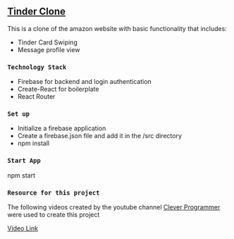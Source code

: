 ## [Tinder Clone](https://tinder-clone-29825.firebaseapp.com/)

This is a clone of the amazon website with basic functionality that includes:
- Tinder Card Swiping
- Message profile view

### `Technology Stack`

- Firebase for backend and login authentication
- Create-React for boilerplate
- React Router

### `Set up`

- Initialize a firebase application
- Create a firebase.json file and add it in the /src directory
- npm install

### `Start App`

npm start

### `Resource for this project`

The following videos created by the youtube channel [Clever Programmer](https://www.youtube.com/channel/UCqrILQNl5Ed9Dz6CGMyvMTQ) were used to create this project

[Video Link](https://youtu.be/DQfeB_FKKkc)
